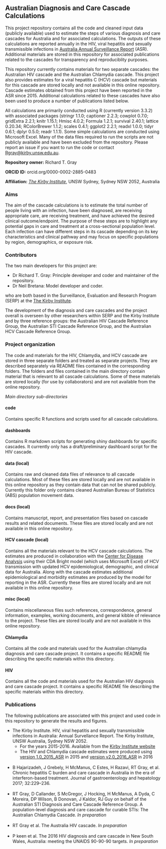 ## Australian Diagnosis and Care Cascade Calculations

This project repository contains all the code and cleaned input data (publicly available) used to estimate the steps of various diagnosis and care cascades for Australia and for associated calculations. The outputs of these calculations are reported annually in the HIV, viral hepatitis and sexually transmissible infections in [Australia Annual Surveillance Report](https://kirby.unsw.edu.au/report-type/annual-surveillance-reports) (ASR). Additional materials are stored in this repository for associated publications related to the cascades for transparency and reproduciblity purposes.  

This repository currently contains materials for two separate cascades: the Australian HIV cascade and the Australian Chlamydia cascade. This project also provides estimates for a viral hepatitis C (HCV) cascade but materials for this cascade are stored locally and not available in this online repository. Cascade estimates obtained from this project have been reported in the ASR since 2015. Additional calculations related to these cascades have also been used to produce a number of publications listed below. 

All calculations are primarily conducted using R (currently version 3.3.2) with associated packages (stringr 1.1.0; captioner 2.2.3; cowplot 0.7.0; gridExtra 2.2.1; knitr 1.15.1; Hmisc 4.0.2; Formula 1.2.1; survival 2.40.1; lattice 0.20.34; RColorBrewer 1.1.2; scales 0.4.1; ggplot2 2.2.1; readxl 1.0.0; tidyr 0.6.1; dplyr 0.5.0; readr 1.1.1). Some simple calculations are conducted using Microsoft Excel. Many of the data files required to run the scripts are not publicly available and have been excluded from the repository. Please report an issue if you want to run the code or contact Rgray@kirby.unsw.edu.au. 

**Repository owner:** Richard T. Gray

**ORCID ID:** orcid.org/0000-0002-2885-0483

**Affiliation:** [_The Kirby Institute_](https://kirby.unsw.edu.au/), UNSW Sydney, Sydney NSW 2052, Australia

### Aims ###

The aim of the cascade calculations is to estimate the total number of people living with an infection, have been diagnosed, are receiving appropriate care, are receiving treatment, and have achieved the desired clinical outcome/endpoint. The purpose of these steps are to highlight any potential gaps in care and treatment at a cross-sectional population level. Each infection can have different steps in its cascade depending on its key characteristics and clinical pathway and may focus on specific populations by region, demographics, or exposure risk. 

### Contributors ###

The two main developers for this project are:

- Dr Richard T. Gray: Principle developer and coder and maintainer of the repository.
- Dr Neil Bretana: Model developer and coder.

who are both based in the Surveillance, Evaluation and Research Program (SERP) at the 
[The Kirby Institute](https://kirby.unsw.edu.au/). 

The development of the diagnosis and care cascades and the project overall is overseen by other researchers within SERP and the Kirby Institute and by three reference groups: the Australian HIV Cascade Reference Group, the Australian STI Cascade Reference Group, and  the Australian HCV Cascade Reference Group.

### Project organization ###

The code and materials for the HIV, Chlamydia, and HCV cascade are stored in three separate folders and treated as separate projects. They are described separately via README files contained in the corresponding folders. The folders and files contained in the main directory contain material that is relevant to all cascade calculations. Some of these materials are stored locally (for use by collaborators) and are not available from the online repository. 

_Main directory sub-directories_ 

#### code ####

Contains specific R functions and scripts used for all cascade calculations.  

#### dashboards ####

Contains R markdown scripts for generating shiny dashboards for specific cascades. It currently only has a draft/preliminary dashboard script for the HIV cascade.

#### data (local) ####

Contains raw and cleaned data files of relevance to all cascade calculations. Most of these files are stored locally and are not available in this online repository as they contain data that can not be shared publicly. Currently this folder only contains cleaned Australian Bureau of Statistics (ABS) population movement data. 

#### docs (local) ####

Contains manuscript, report, and presentation files based on cascade results and related documents. These files are stored locally and are not available in this online repository. 

#### HCV cascade (local) ####

Contains all the materials relevant to the HCV cascade calculations. The estimates are produced in collaboration with the [Center for Disease Analysis](http://centerforda.com/) using their CDA Bright model (which uses Microsoft Excel) of HCV transmission with updated HCV epidemiological, demographic, and clinical data for Australia. Along with the cascade estimates additional epidemiological and morbidity estimates are produced by the model for reporting in the ASR. Currently these files are stored locally and are not available in this online repository.

#### misc (local) ####

Contains miscellaneous files such references, correspondence, general information, examples, working documents, and general kibble  of relevance to the project. These files are stored locally and are not available in this online repository. 

#### Chlamydia ####

Contains all the code and materials used for the Australian chlamydia diagnosis and care cascade project. It contains a specific README file describing the specific materials within this directory. 

#### HIV #####

Contains all the code and materials used for the Australian HIV diagnosis and care cascade project. It contains a specific README file describing the specific materials within this directory. 

### Publications ###

The following publications are associated with this project and used code in this repository to generate the results and figures. 

- The Kirby Institute. HIV, viral hepatitis and sexually transmissible infections in Australia: Annual Survellance Report. The Kirby Institute, UNSW Australia, Sydney NSW 2052.
	- For the years 2015-2016. Available from the [Kirby Institute website](https://kirby.unsw.edu.au/report-type/annual-surveillance-reports)
	- The HIV and Chlamydia cascade estimates were produced using [version 1.0&#95;2015\_ASR](https://github.com/leftygray/Cascade_calculations/releases/tag/v1.0_2015_ASR) in 2015 and [version v2.0&#95;2016\_ASR](https://github.com/leftygray/Cascade_calculations/releases/tag/v2.0_2016_ASR) in 2016
<br></br>
- B Hajarizadeh, J Grebely, H McManus, C Estes, H Razavi, RT Gray, et al. Chronic hepatitis C burden and care cascade in Australia in the era of interferon-based treatment. Journal of gastroenterology and hepatology 2017; 32:229–236.
<br></br>
- RT Gray, D Callander, S McGregor, J Hocking, H McManus, A Dyda, C Moreira, DP Wilson, B Donovan, J Kaldor, RJ Guy on behalf of the Australian STI Diagnosis and Care Cascade Reference Group. A population-level diagnosis and care cascade for curable STIs: The Australian Chlamydia Cascade. _In preparation_
<br></br>
- RT Gray et al. The Australia HIV cascade. _In preparation_ 
<br></br>
- P keen et al. The 2016 HIV diagnosis and care cascade in New South Wales, Australia: meeting the UNAIDS 90-90-90 targets. _In preparation_ 



